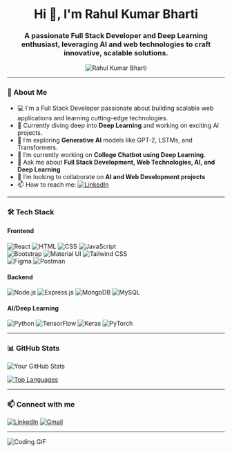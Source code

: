 ﻿<h1 align="center">Hi 👋, I'm Rahul Kumar Bharti</h1>
<h3 align="center">A passionate Full Stack Developer and Deep Learning enthusiast, leveraging AI and web technologies to craft innovative, scalable solutions.</h3>

<p align="center"> <img src="https://komarev.com/ghpvc/?username=rahulkbharti&label=Profile%20views&color=0e75b6&style=flat" alt="Rahul Kumar Bharti" /> </p>

---

### 🚀 About Me

- 💻 I'm a Full Stack Developer passionate about building scalable web applications and learning cutting-edge technologies.
- 🤖 Currently diving deep into **Deep Learning** and working on exciting AI projects.
- 🌱 I’m exploring **Generative AI** models like GPT-2, LSTMs, and Transformers.
- 🔭 I’m currently working on **College Chatbot using Deep Learning**.
- 💬 Ask me about **Full Stack Development, Web Technologies, AI, and Deep Learning**
- 👯 I’m looking to collaborate on **AI and Web Development projects**
- 📫 How to reach me: <a href="https://linkedin.com/in/rahul-kumar-bharti-51b380295"><img src="https://img.shields.io/badge/-Rahul%20Bharti-blue?style=flat&logo=Linkedin&logoColor=white" alt="LinkedIn"/></a>

---

### 🛠️ Tech Stack

#### **Frontend**

![React](https://img.shields.io/badge/-React-05122A?style=flat&logo=react) ![HTML](https://img.shields.io/badge/-HTML-05122A?style=flat&logo=html5) ![CSS](https://img.shields.io/badge/-CSS-05122A?style=flat&logo=css3) ![JavaScript](https://img.shields.io/badge/-JavaScript-05122A?style=flat&logo=javascript)  
![Bootstrap](https://img.shields.io/badge/-Bootstrap-05122A?style=flat&logo=bootstrap) ![Material UI](https://img.shields.io/badge/-Material%20UI-05122A?style=flat&logo=material-ui) ![Tailwind CSS](https://img.shields.io/badge/-Tailwind%20CSS-05122A?style=flat&logo=tailwind-css)  
![Figma](https://img.shields.io/badge/-Figma-05122A?style=flat&logo=figma) ![Postman](https://img.shields.io/badge/-Postman-05122A?style=flat&logo=postman)

#### **Backend**

![Node.js](https://img.shields.io/badge/-Node.js-05122A?style=flat&logo=node.js) ![Express.js](https://img.shields.io/badge/-Express.js-05122A?style=flat&logo=express) ![MongoDB](https://img.shields.io/badge/-MongoDB-05122A?style=flat&logo=mongodb) ![MySQL](https://img.shields.io/badge/-MySQL-05122A?style=flat&logo=mysql)

#### **AI/Deep Learning**

![Python](https://img.shields.io/badge/-Python-05122A?style=flat&logo=python) ![TensorFlow](https://img.shields.io/badge/-TensorFlow-05122A?style=flat&logo=tensorflow) ![Keras](https://img.shields.io/badge/-Keras-05122A?style=flat&logo=keras) ![PyTorch](https://img.shields.io/badge/-PyTorch-05122A?style=flat&logo=pytorch)

---

### 📊 GitHub Stats

![Your GitHub Stats](https://github-readme-stats.vercel.app/api?username=rahulkbharti&show_icons=true&theme=radical)

[![Top Languages](https://github-readme-stats.vercel.app/api/top-langs/?username=rahulkbharti&layout=compact&theme=radical)](https://github.com/anuraghazra/github-readme-stats)

---

### 📫 Connect with me

[![LinkedIn](https://img.shields.io/badge/-LinkedIn-0077B5?style=flat&logo=linkedin)](https://linkedin.com/in/rahul-kumar-bharti-51b380295) [![Gmail](https://img.shields.io/badge/-Gmail-D14836?style=flat&logo=gmail&logoColor=white)](mailto:rk2255p@gmail.com)

---

![Coding GIF](https://media.giphy.com/media/L8K62iTDkzGX6/giphy.gif)
